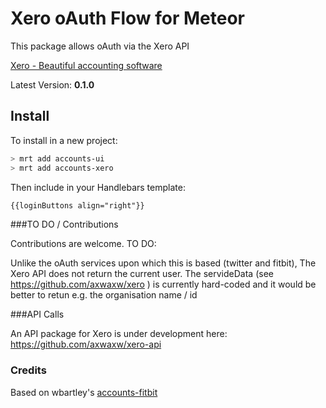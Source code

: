 Xero oAuth Flow for Meteor
====================

This package allows oAuth via the Xero API

[Xero - Beautiful accounting software](http://www.xero.com)

Latest Version: **0.1.0**

## Install

To install in a new project:
```bash
> mrt add accounts-ui
> mrt add accounts-xero
```

Then include in your Handlebars template:

```html
{{loginButtons align="right"}}
```

###TO DO / Contributions

Contributions are welcome.  TO DO:

Unlike the oAuth services upon which this is based (twitter and fitbit), The Xero API does not return the current user.  The servideData (see https://github.com/axwaxw/xero ) is currently hard-coded and it would be better to retun e.g. the organisation name / id

###API Calls

An API package for Xero is under development here: https://github.com/axwaxw/xero-api

### Credits

Based on wbartley's [accounts-fitbit](https://github.com/wbartley/accounts-fitbit)
